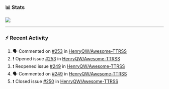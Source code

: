 ### :bar_chart: Stats

<a href="#">
  <img align="center" src="https://github-readme-stats.vercel.app/api?username=henryqw&count_private=true&show_icons=true" />
</a>
<!-- <a href="#">
  <img align="center" src="https://github-readme-stats-git-master.henryqw.vercel.app/api/top-langs/?username=HenryQW&layout=compact" />
</a> -->

---

### :zap: Recent Activity

<!--START_SECTION:activity-->

1. 🗣 Commented on [#253](https://github.com/HenryQW/Awesome-TTRSS/issues/253) in [HenryQW/Awesome-TTRSS](https://github.com/HenryQW/Awesome-TTRSS)
2. ❗️ Opened issue [#253](https://github.com/HenryQW/Awesome-TTRSS/issues/253) in [HenryQW/Awesome-TTRSS](https://github.com/HenryQW/Awesome-TTRSS)
3. ❗️ Reopened issue [#249](https://github.com/HenryQW/Awesome-TTRSS/issues/249) in [HenryQW/Awesome-TTRSS](https://github.com/HenryQW/Awesome-TTRSS)
4. 🗣 Commented on [#249](https://github.com/HenryQW/Awesome-TTRSS/issues/249) in [HenryQW/Awesome-TTRSS](https://github.com/HenryQW/Awesome-TTRSS)
5. ❗️ Closed issue [#250](https://github.com/HenryQW/Awesome-TTRSS/issues/250) in [HenryQW/Awesome-TTRSS](https://github.com/HenryQW/Awesome-TTRSS)
<!--END_SECTION:activity-->
